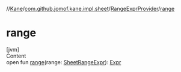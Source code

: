 //[Kane](../../index.md)/[com.github.jomof.kane.impl.sheet](../index.md)/[RangeExprProvider](index.md)/[range](range.md)



# range  
[jvm]  
Content  
open fun [range](range.md)(range: [SheetRangeExpr](../-sheet-range-expr/index.md)): [Expr](../../com.github.jomof.kane/-expr/index.md)  



